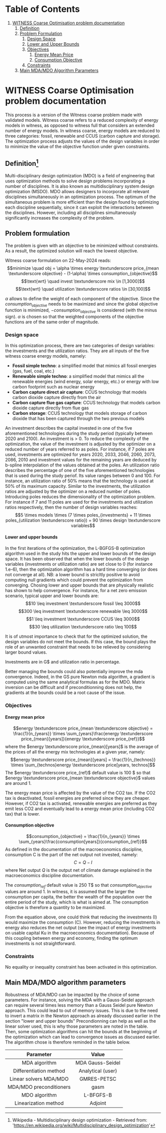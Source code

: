 # Table of Contents

1. [WITNESS Coarse Optimisation problem documentation](#witness-coarse-optimisation-problem-documentation)
   1. [Definition](#definition)
   2. [Problem Formulation](#problem-formulation)
      1. [Design Space](#design-space)
      2. [Lower and Upper Bounds](#lower-and-upper-bounds)
      3. [Objectives](#objectives)
         1. [Energy Mean Price](#energy-mean-price)
         2. [Consumption Objective](#consumption-objective)
      4. [Constraints](#constraints)
   3. [Main MDA/MDO Algorithm Parameters](#main-mdamdo-algorithm-parameters)

# WITNESS Coarse Optimisation problem documentation

This process is a version of the Witness coarse problem made with validated models. Witness coarse refers to a reduced complexity of energy models in witness, as opposed to witness full that considers an extended number of energy models.
In witness coarse, energy models are reduced to three categories: fossil, renewable and CCUS (carbon capture and storage).
The optimization process adjusts the values of the design variables in order to minimize the value of the objective function under given constraints.

## Definition[^1]

Multi-disciplinary design optimization (MDO) is a field of engineering that uses optimization methods to solve design problems incorporating a number of disciplines. It is also known as multidisciplinary system design optimization (MSDO). MDO allows designers to incorporate all relevant disciplines simultaneously in an optimization process. The optimum of the simultaneous problem is more efficient than the design found by optimizing each discipline sequentially, since it can exploit the interactions between the disciplines. However, including all disciplines simultaneously significantly increases the complexity of the problem.

## Problem formulation

The problem is given with an objective to be minimized without constraints. As a result, the optimized solution will reach the lowest objective.

Witness coarse formulation on 22-May-2024 reads:
$$minimize \quad obj = \alpha \times energy \textunderscore price_{mean \textunderscore objective} - (1-\alpha) \times consumption_{objective}$$
$$\text{wrt} \quad invest \textunderscore mix \in [1,3000]$$
$$\text{wrt} \quad utilization \textunderscore ratios \in [30,100]$$

$\alpha$ allows to define the weight of each component of the objective.
Since the $consumption_{objective}$ needs to be maximized and since the global objective function is minimized, $-consumption_{objective}$ is considered (with the minus sign).
$\alpha$ is chosen so that the weighted components of the objective functions are of the same order of magnitude.

### Design space

In this optimization process, there are two categories of design variables: the investments and the utilization ratios.
They are all inputs of the five witness coarse energy models, namely:

- **Fossil simple techno**: a simplified model that mimics all fossil energies (gas, fuel, coal, etc.)
- **Renewable simple techno**: a simplified model that mimics all the renewable energies (wind energy, solar energy, etc.) or energy with low carbon footprint such as nuclear energy
- **Carbon capture direct air capture**: CCUS technology that models carbon dioxide capture directly from the air
- **Carbon capture flue gas capture**: CCUS technology that models carbon dioxide capture directly from flue gas
- **Carbon storage**: CCUS technology that models storage of carbon dioxide that has been captured through the two previous models

An investment describes the capital invested in one of the five aforementioned technologies during the study period (typically between 2020 and 2100). An investment is > 0. To reduce the complexity of the optimization, the value of the investment is adjusted by the optimizer on a reduced number of years referred to as poles. For instance, if 7 poles are used, investments are optimized for years 2020, 2033, 2046, 2060, 2073, 2086, 2010 and investment values for the remaining years are deduced by b-spline interpolation of the values obtained at the poles.
An utilization ratio describes the percentage of one of the five aforementioned technologies that is used during the study periof. Its value ranges between 0 and 100. For instance, an utilization ratio of 50% means that the technology is used at 50% of its maximum capacity. Similar to the investments, the utilization ratios are adjusted by the optimizer on a reduced number of poles.
Introducing poles reduces the dimensionality of the optimization problem. For instance if 7 and 11 poles are used for the investments and utilization ratios respectively, then the number of design variables reaches:
$$5 \times models \times (7 \times poles_{investments} + 11 \times poles_{utilization \textunderscore ratio}) = 90 \times design \textunderscore variables$$

#### Lower and upper bounds

In the first iterations of the optimization, the L-BGFGS-B optimization algorithm used in the study hits the upper and lower bounds of the design space.
It has been observed that when the lower bounds of the design variables (investments or utilization ratio) are set close to 0 (for instance 1.e-6), then the optimization algorithm has a hard time converging (or does not converge at all).
NB: a lower bound is stricltly positive to avoid computing null gradients which could prevent the optimization from converging.
Chosing lower and upper bounds that are physically realistic has shown to help convergence. For instance, for a net zero emission scenario, typical upper and lower bounds are:
$$10 \leq investment \textunderscore fossil \leq 3000$$
$$300 \leq investment \textunderscore renewable \leq 3000$$
$$1 \leq investment \textunderscore CCUS \leq 3000$$
$$30 \leq utilization \textunderscore ratio \leq 100$$

It is of utmost importance to check that for the optimized solution, the design variables do not meet the bounds.
If this case, the bound plays the role of an unwanted constraint that needs to be relieved by considering larger bound values.

Investments are in G<span>$</span> and utilization ratio in percentage.

Better managing the bounds could also potentially improve the mda convergence.
Indeed, in the GS pure Newton mda algorithm, a gradient is computed using the same analytical formulas as for the MDO.
Matrix inversion can be difficult and if preconditionning does not help, the gradients at the bounds could be a root cause of the issue.

### Objectives

#### Energy mean price

$$energy \textunderscore price_{mean \textunderscore objective} = \frac{1}{n_{years}} \times \sum_{years}\frac{energy \textunderscore price_{mean}[years]}{energy \textunderscore price_{ref}}$$
where the $energy \textunderscore price_{mean}[years]$ is the average of the prices of all the energy mix technologies at a given year, namely:
$$energy \textunderscore price_{mean}[years] = \frac{1}{n_{technos}} \times \sum_{technos}energy \textunderscore price[years, technos]$$
The $energy \textunderscore price_{ref}$ default value is 100 <span>$</span> so that $energy \textunderscore price_{mean \textunderscore objective}$ values are around 1.

The energy mean price is affected by the value of the CO2 tax. If the CO2 tax is deactivated, fossil energies are preferred since they are cheaper.
However, if CO2 tax is activated, renewable energies are preferred as they emit less CO2 and eventually lead to a energy mean price (including CO2 tax) that is lower.

#### Consumption objective

$$consumption_{objective} = \frac{1}{n_{years}} \times \sum_{years}\frac{consumption[years]}{consumption_{ref}}$$
As defined in the documentation of the macroeconomics discipline, consumption C is the part of the net output not invested, namely:
$$C = Q - I$$
where Net output $Q$ is the output net of climate damage explained in the macroeconomics discipline documentation.

The $consumption_{ref}$ default value is 250 T\$ so that $consumption_{objective}$ values are around 1.
In witness, it is assumed that the larger the consumption per capita, the better the wealth of the population over the entire period of the study, which is what is aimed at. The consumption objective is therefore a quantity to be maximized.

From the equation above, one could think that reducing the investments (I) would maximize the consumption (C). However, reducing the investments in energy also reduces the net output (see the impact of energy investments on usable capital Ku in the macroeconomics documentation).
Because of this coupling between energy and economy, finding the optimum investments is not straightforward.

### Constraints

No equality or inequality constraint has been activated in this optimization.

## Main MDA/MDO algorithm parameters

Robustness of MDA/MDO can be impacted by the choice of some parameters. For instance, solving the MDA with a Gauss-Seidel
approach can require several times less memory than a Gauss Seidel pure Newton approach. This could lead to out of memory issues.
This is due to the need to invert a matrix in the Newton approach as already discussed earlier in the section "lower and upper bounds"
Precondionning can help as well as the linear solver used, this is why those parameters are noted in the table.
Then, some optimization algorithms can hit the bounds at the beginning of the optimization which can lead to convergence issues as discussed earlier.
The algorithm chose is therefore reminded in the table below.

|      **Parameter**      |     **Value**     |
| :---------------------: | :---------------: |
|      MDA algorithm      | MDA Gauss-Seidel  |
| Differentiation method  | Analytical (user) |
| Linear solvers MDA/MDO  |    GMRES-PETSC    |
| MDA/MDO preconditioners |       gasm        |
|      MDO algorithm      |     L-BFGFS-B     |
|  Linearization method   |      Adjoint      |

[^1]: Wikipedia - Multidisciplinary design optimization - Retrieved from: '<https://en.wikipedia.org/wiki/Multidisciplinary_design_optimization>'

